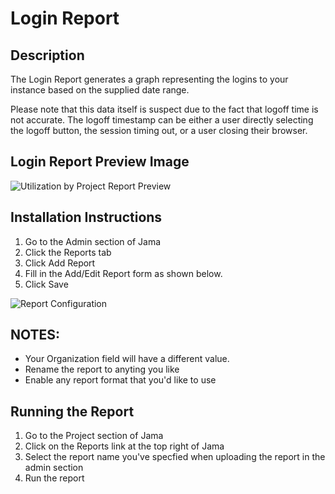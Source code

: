# Login Report

## Description 
The Login Report generates a graph representing the logins to your instance based on the supplied date range. 

Please note that this data itself is suspect due to the fact that logoff time is not accurate. The logoff timestamp can be either a user directly selecting the logoff button, the session timing out, or a user closing their browser.

## Login Report Preview Image
![Utilization by Project Report Preview](LoginReportScreenshot.png)
## Installation Instructions
1. Go to the Admin section of Jama
2. Click the Reports tab
3. Click Add Report
4. Fill in the Add/Edit Report form as shown below.
5. Click Save

![Report Configuration](LoginReportInstallationInstructions.png)

## NOTES: 
- Your Organization field will have a different value.  
- Rename the report to anyting you like
- Enable any report format that you'd like to use

## Running the Report
1. Go to the Project section of Jama
2. Click on the Reports link at the top right of Jama
3. Select the report name you've specfied when uploading the report in the admin section 
4. Run the report